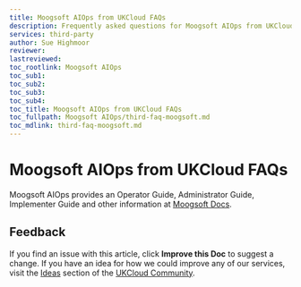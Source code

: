 ```yaml
---
title: Moogsoft AIOps from UKCloud FAQs
description: Frequently asked questions for Moogsoft AIOps from UKCloud
services: third-party
author: Sue Highmoor
reviewer:
lastreviewed: 
toc_rootlink: Moogsoft AIOps
toc_sub1: 
toc_sub2:
toc_sub3:
toc_sub4:
toc_title: Moogsoft AIOps from UKCloud FAQs
toc_fullpath: Moogsoft AIOps/third-faq-moogsoft.md
toc_mdlink: third-faq-moogsoft.md
---
```


# Moogsoft AIOps from UKCloud FAQs

Moogsoft AIOps provides an Operator Guide, Administrator Guide, Implementer Guide and other information at [Moogsoft Docs](https://docs.moogsoft.com/?lang=en).

## Feedback

If you find an issue with this article, click **Improve this Doc** to suggest a change. If you have an idea for how we could improve any of our services, visit the [Ideas](https://community.ukcloud.com/ideas) section of the [UKCloud Community](https://community.ukcloud.com).
